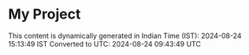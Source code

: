 # My Project

This content is dynamically generated in Indian Time (IST): 2024-08-24 15:13:49 IST
Converted to UTC: 2024-08-24 09:43:49 UTC
